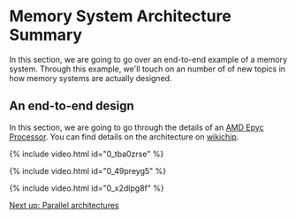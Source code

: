 # Memory System Architecture Summary

In this section, we are going to go over an end-to-end example of a memory system.
Through this example, we'll touch on an number of of new topics in how memory systems are actually designed.

## An end-to-end design

In this section, we are going to go through the details of an [AMD Epyc Processor](https://www.amd.com/en/processors/epyc-7002-series).
You can find details on the architecture on [wikichip](https://en.wikichip.org/wiki/amd/microarchitectures/zen_2).

{% include video.html id="0_tba0zrse" %}

{% include video.html id="0_49preyg5" %}

{% include video.html id="0_x2dlpg8f" %}

[Next up: Parallel architectures](../parallel/index.md)
